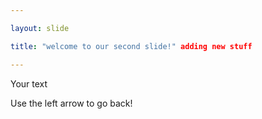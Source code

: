 ```yaml
---

layout: slide

title: "welcome to our second slide!" adding new stuff

---
```


Your text

Use the left arrow to go back!
